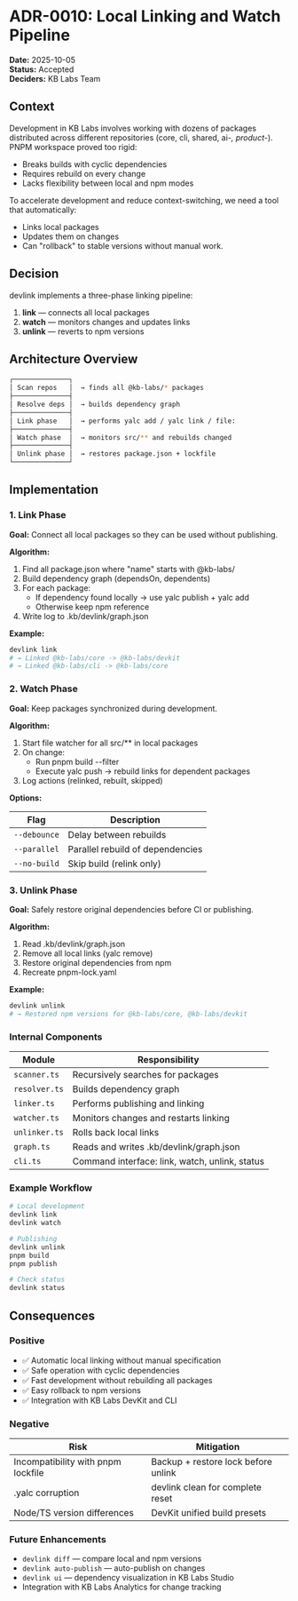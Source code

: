 # ADR-0010: Local Linking and Watch Pipeline

**Date:** 2025-10-05  
**Status:** Accepted  
**Deciders:** KB Labs Team

## Context

Development in KB Labs involves working with dozens of packages distributed across different repositories (core, cli, shared, ai-*, product-*).
PNPM workspace proved too rigid:
- Breaks builds with cyclic dependencies
- Requires rebuild on every change
- Lacks flexibility between local and npm modes

To accelerate development and reduce context-switching, we need a tool that automatically:
- Links local packages
- Updates them on changes
- Can "rollback" to stable versions without manual work.

## Decision

devlink implements a three-phase linking pipeline:
1. **link** — connects all local packages
2. **watch** — monitors changes and updates links
3. **unlink** — reverts to npm versions

## Architecture Overview

```bash
┌──────────────┐
│ Scan repos   │  → finds all @kb-labs/* packages
├──────────────┤
│ Resolve deps │  → builds dependency graph
├──────────────┤
│ Link phase   │  → performs yalc add / yalc link / file:
├──────────────┤
│ Watch phase  │  → monitors src/** and rebuilds changed
├──────────────┤
│ Unlink phase │  → restores package.json + lockfile
└──────────────┘
```


## Implementation

### 1. Link Phase

**Goal:** Connect all local packages so they can be used without publishing.

**Algorithm:**
1. Find all package.json where "name" starts with @kb-labs/
2. Build dependency graph (dependsOn, dependents)
3. For each package:
   - If dependency found locally → use yalc publish + yalc add
   - Otherwise keep npm reference
4. Write log to .kb/devlink/graph.json

**Example:**

```bash
devlink link
# → Linked @kb-labs/core -> @kb-labs/devkit
# → Linked @kb-labs/cli -> @kb-labs/core
```


### 2. Watch Phase

**Goal:** Keep packages synchronized during development.

**Algorithm:**
1. Start file watcher for all src/** in local packages
2. On change:
   - Run pnpm build --filter <pkg>
   - Execute yalc push → rebuild links for dependent packages
3. Log actions (relinked, rebuilt, skipped)

**Options:**

| Flag | Description |
|------|-------------|
| `--debounce` | Delay between rebuilds |
| `--parallel` | Parallel rebuild of dependencies |
| `--no-build` | Skip build (relink only) |


### 3. Unlink Phase

**Goal:** Safely restore original dependencies before CI or publishing.

**Algorithm:**
1. Read .kb/devlink/graph.json
2. Remove all local links (yalc remove)
3. Restore original dependencies from npm
4. Recreate pnpm-lock.yaml

**Example:**

```bash
devlink unlink
# → Restored npm versions for @kb-labs/core, @kb-labs/devkit
```


### Internal Components

| Module | Responsibility |
|--------|----------------|
| `scanner.ts` | Recursively searches for packages |
| `resolver.ts` | Builds dependency graph |
| `linker.ts` | Performs publishing and linking |
| `watcher.ts` | Monitors changes and restarts linking |
| `unlinker.ts` | Rolls back local links |
| `graph.ts` | Reads and writes .kb/devlink/graph.json |
| `cli.ts` | Command interface: link, watch, unlink, status |


### Example Workflow

```bash
# Local development
devlink link
devlink watch

# Publishing
devlink unlink
pnpm build
pnpm publish

# Check status
devlink status
```


## Consequences

### Positive

- ✅ Automatic local linking without manual specification
- ✅ Safe operation with cyclic dependencies
- ✅ Fast development without rebuilding all packages
- ✅ Easy rollback to npm versions
- ✅ Integration with KB Labs DevKit and CLI

### Negative

| Risk | Mitigation |
|------|------------|
| Incompatibility with pnpm lockfile | Backup + restore lock before unlink |
| .yalc corruption | devlink clean for complete reset |
| Node/TS version differences | DevKit unified build presets |


### Future Enhancements

- `devlink diff` — compare local and npm versions
- `devlink auto-publish` — auto-publish on changes
- `devlink ui` — dependency visualization in KB Labs Studio
- Integration with KB Labs Analytics for change tracking